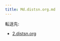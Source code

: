 ```yaml
---
title: Md.distsn.org.md
---
```

<div class="redirectMsg">

転送先:

-   [2.distsn.org](/2.distsn.org "2.distsn.org")

</div>

<div class="mw-parser-output">

</div>
